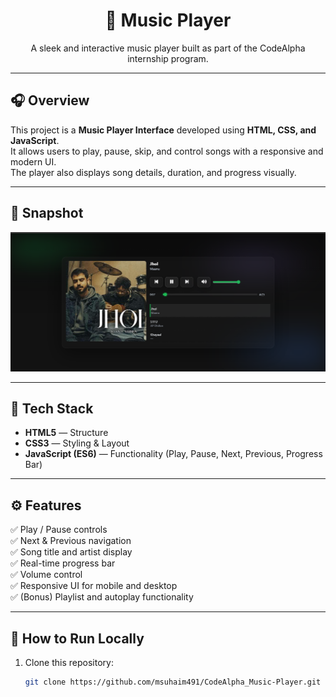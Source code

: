 <div align="center">
  <h1>🎵 Music Player</h1>
  <p>A sleek and interactive music player built as part of the CodeAlpha internship program.</p>
</div>

---

## 🎧 Overview

This project is a **Music Player Interface** developed using **HTML, CSS, and JavaScript**.  
It allows users to play, pause, skip, and control songs with a responsive and modern UI.  
The player also displays song details, duration, and progress visually.

---

## 📸 Snapshot
![Music Player Preview](https://raw.githubusercontent.com/msuhaim491/CodeAlpha_Music-Player/main/images/snapshot.png)

---

## 🧰 Tech Stack

- **HTML5** — Structure  
- **CSS3** — Styling & Layout  
- **JavaScript (ES6)** — Functionality (Play, Pause, Next, Previous, Progress Bar)

---

## ⚙️ Features

✅ Play / Pause controls  
✅ Next & Previous navigation  
✅ Song title and artist display  
✅ Real-time progress bar  
✅ Volume control  
✅ Responsive UI for mobile and desktop  
✅ (Bonus) Playlist and autoplay functionality  

---

## 🚀 How to Run Locally

1. Clone this repository:
   ```bash
   git clone https://github.com/msuhaim491/CodeAlpha_Music-Player.git

